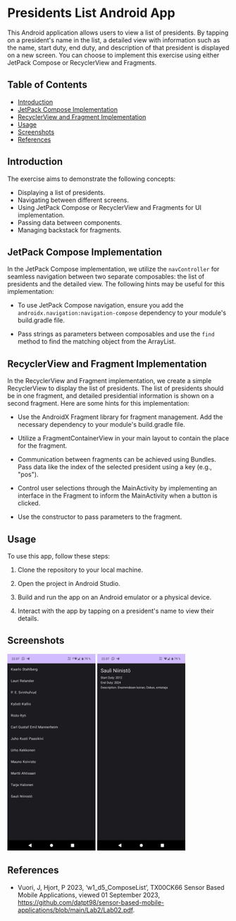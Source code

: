 # Presidents List Android App

This Android application allows users to view a list of presidents. By tapping on a president's name in the list, a detailed view with information such as the name, start duty, end duty, and description of that president is displayed on a new screen. You can choose to implement this exercise using either JetPack Compose or RecyclerView and Fragments.

## Table of Contents

- [Introduction](#introduction)
- [JetPack Compose Implementation](#jetpack-compose-implementation)
- [RecyclerView and Fragment Implementation](#recyclerview-and-fragment-implementation)
- [Usage](#usage)
- [Screenshots](#screenshots)
- [References](#references)

## Introduction

The exercise aims to demonstrate the following concepts:

- Displaying a list of presidents.
- Navigating between different screens.
- Using JetPack Compose or RecyclerView and Fragments for UI implementation.
- Passing data between components.
- Managing backstack for fragments.

## JetPack Compose Implementation

In the JetPack Compose implementation, we utilize the `navController` for seamless navigation between two separate composables: the list of presidents and the detailed view. The following hints may be useful for this implementation:

- To use JetPack Compose navigation, ensure you add the `androidx.navigation:navigation-compose` dependency to your module's build.gradle file.

- Pass strings as parameters between composables and use the `find` method to find the matching object from the ArrayList.

## RecyclerView and Fragment Implementation

In the RecyclerView and Fragment implementation, we create a simple RecyclerView to display the list of presidents. The list of presidents should be in one fragment, and detailed presidential information is shown on a second fragment. Here are some hints for this implementation:

- Use the AndroidX Fragment library for fragment management. Add the necessary dependency to your module's build.gradle file.

- Utilize a FragmentContainerView in your main layout to contain the place for the fragment.

- Communication between fragments can be achieved using Bundles. Pass data like the index of the selected president using a key (e.g., "pos").

- Control user selections through the MainActivity by implementing an interface in the Fragment to inform the MainActivity when a button is clicked.

- Use the constructor to pass parameters to the fragment.

## Usage

To use this app, follow these steps:

1. Clone the repository to your local machine.

2. Open the project in Android Studio.

3. Build and run the app on an Android emulator or a physical device.

4. Interact with the app by tapping on a president's name to view their details.

## Screenshots

<div>
<img src="./screenshots/1.png" alt="1" width="200"/>
<img src="./screenshots/2.png" alt="2" width="200"/>
</div>

## References

- Vuori, J, Hjort, P 2023, ‘w1_d5_ComposeList’, TX00CK66 Sensor Based Mobile Applications, viewed 01 September 2023, https://github.com/datpt98/sensor-based-mobile-applications/blob/main/Lab2/Lab02.pdf.

